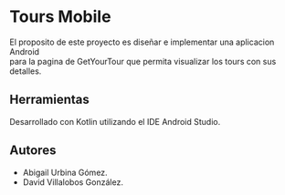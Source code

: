# Tours Mobile
El proposito de este proyecto es diseñar e implementar una aplicacion Android   
para la pagina de GetYourTour que permita visualizar los tours con sus detalles.

## Herramientas
Desarrollado con Kotlin utilizando el IDE Android Studio.

## Autores
* Abigail Urbina Gómez.
* David Villalobos González.
